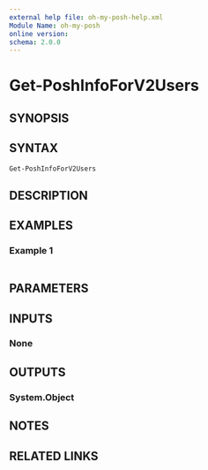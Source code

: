 ```yaml
---
external help file: oh-my-posh-help.xml
Module Name: oh-my-posh
online version:
schema: 2.0.0
---
```


# Get-PoshInfoForV2Users

## SYNOPSIS


## SYNTAX

```
Get-PoshInfoForV2Users
```

## DESCRIPTION


## EXAMPLES

### Example 1
```powershell

```



## PARAMETERS

## INPUTS

### None

## OUTPUTS

### System.Object
## NOTES

## RELATED LINKS
